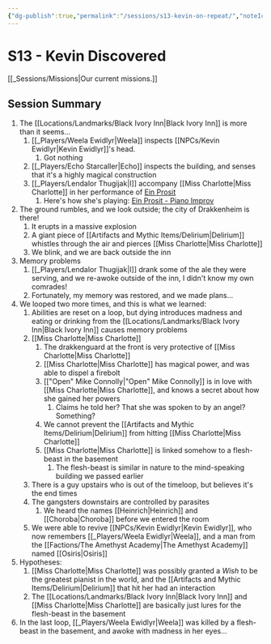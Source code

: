 ```yaml
---
{"dg-publish":true,"permalink":"/sessions/s13-kevin-on-repeat/","noteIcon":""}
---
```



# S13 - Kevin Discovered

[[_Sessions/Missions\|Our current missions.]]

## Session Summary
1. The [[Locations/Landmarks/Black Ivory Inn\|Black Ivory Inn]] is more than it seems...
	1. [[_Players/Weela Ewidlyr\|Weela]] inspects [[NPCs/Kevin Ewidlyr\|Kevin Ewidlyr]]'s head.
		1. Got nothing
	2. [[_Players/Echo Starcaller\|Echo]] inspects the building, and senses that it's a highly magical construction
	3. [[_Players/Lendalor Thugijak\|I]] accompany [[Miss Charlotte\|Miss Charlotte]] in her performance of [Ein Prosit](https://www.youtube.com/watch?v=zdHxMkklvDI)
		1. Here's how she's playing: [Ein Prosit - Piano Improv](https://www.youtube.com/watch?v=IUPcUc4xN6g&t=19s)
2. The ground rumbles, and we look outside; the city of Drakkenheim is there!
	1. It erupts in a massive explosion
	2. A giant piece of [[Artifacts and Mythic Items/Delirium\|Delirium]] whistles through the air and pierces [[Miss Charlotte\|Miss Charlotte]]
	3. We blink, and we are back outside the inn
3. Memory problems
	1. [[_Players/Lendalor Thugijak\|I]] drank some of the ale they were serving, and we re-awoke outside of the inn, I didn't know my own comrades!
	2. Fortunately, my memory was restored, and we made plans...
4. We looped two more times, and this is what we learned:
	1. Abilities are reset on a loop, but dying introduces madness and eating or drinking from the [[Locations/Landmarks/Black Ivory Inn\|Black Ivory Inn]] causes memory problems
	2. [[Miss Charlotte\|Miss Charlotte]]
		1. The drakkenguard at the front is very protective of [[Miss Charlotte\|Miss Charlotte]]
		2. [[Miss Charlotte\|Miss Charlotte]] has magical power, and was able to dispel a firebolt
		3. [["Open" Mike Connolly\|"Open" Mike Connolly]] is in love with [[Miss Charlotte\|Miss Charlotte]], and knows a secret about how she gained her powers
			1. Claims he told her? That she was spoken to by an angel? Something?
		4. We cannot prevent the [[Artifacts and Mythic Items/Delirium\|Delirium]] from hitting [[Miss Charlotte\|Miss Charlotte]]
		5. [[Miss Charlotte\|Miss Charlotte]] is linked somehow to a flesh-beast in the basement
			1. The flesh-beast is similar in nature to the mind-speaking building we passed earlier
	3. There is a guy upstairs who is out of the timeloop, but believes it's the end times
	4. The gangsters downstairs are controlled by parasites
		1. We heard the names [[Heinrich\|Heinrich]] and [[Choroba\|Choroba]] before we entered the room
	5. We were able to revive [[NPCs/Kevin Ewidlyr\|Kevin Ewidlyr]], who now remembers [[_Players/Weela Ewidlyr\|Weela]], and a man from the [[Factions/The Amethyst Academy\|The Amethyst Academy]] named [[Osiris\|Osiris]]
5. Hypotheses:
	1. [[Miss Charlotte\|Miss Charlotte]] was possibly granted a *Wish* to be the greatest pianist in the world, and the [[Artifacts and Mythic Items/Delirium\|Delirium]] that hit her had an interaction
	2. The [[Locations/Landmarks/Black Ivory Inn\|Black Ivory Inn]] and [[Miss Charlotte\|Miss Charlotte]] are basically just lures for the flesh-beast in the basement
6. In the last loop, [[_Players/Weela Ewidlyr\|Weela]] was killed by a flesh-beast in the basement, and awoke with madness in her eyes...